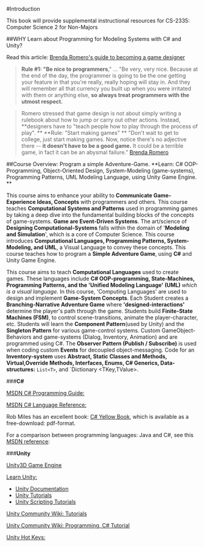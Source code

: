 #Introduction


This book will provide supplemental instructional resources for CS-2335: Computer Science 2 for Non-Majors

##WHY Learn about Programming for Modeling Systems with C# and Unity?  

Read this article:
[Brenda Romero's guide to becoming a game designer](https://www.gamesindustry.biz/articles/2019-04-09-brenda-romeros-guide-to-becoming-a-game-designer)  


>**Rule #1: "Be nice to programmers**," ... "Be very, very nice. Because at the end of the day, the programmer is going to be the one getting your feature in that you're really, really hoping will stay in. And they will remember all that currency you built up when you were irritated with them or anything else, **so always treat programmers with the utmost respect.** 


>Romero stressed that game design is not about simply writing a rulebook about how to jump or carry out other actions. Instead, **designers have to "teach people how to play through the process of play".
**
>**Rule: "Start making games" **  "Don't wait to get to college, just start making games. Now, notice there's no adjective there -- **it doesn't have to be a good game.** It could be a terrible game, in fact it can be an abysmal failure." 
[Brenda Romero](https://www.gamesindustry.biz/articles/2019-04-09-brenda-romeros-guide-to-becoming-a-game-designer)





##Course Overview: Program a simple Adventure-Game. 
**Learn: C# OOP-Programming, Object-Oriented Design, System-Modeling (game-systems), Programming Patterns, UML Modeling Language, using Unity Game Engine. **

This course aims to enhance your ability to **Communicate Game-Experience Ideas, Concepts** with programmers and others.   This course teaches **Computational Systems and Patterns** used in programming games by taking a deep dive into the fundamental building blocks of the concepts of game-systems.  **Game are Event-Driven Systems**. The art/science of **Designing Computational-Systems** falls within the domain of '**Modeling and Simulation**', which is a core of Computer Science. This course introduces **Computational Languages, Programming Patterns, System-Modeling, and UML**, a Visual Language to convey these concepts.  This course teaches how to program a **Simple Adventure Game**, using **C#** and Unity Game Engine.   

This course aims to teach **Computational Languages** used to create games. These languages include **C# OOP-programming, State-Machines, Programming Patterns, and the 'Unified Modeling Language' (UML)** _which is a visual language._  In this course, 'Computing Languages' are used to design and implement **Game-System Concepts**. Each Student creates a **Branching-Narrative Adventure Game** where **'designed-interactions'** determine the player's path through the game. 
Students build **Finite-State Machines (FSM)**, to control scene-transitions, animate the player-character, etc. Students will learn the **Component Pattern**(used by Unity) and the **Singleton Pattern** for various game-control systems.  Custom GameObject-Behaviors and game-systems (Dialog, Inventory, Animation) and  are programmed using C#. The **Observer Pattern (Publish / Subscribe)** is used when coding custom **Events** for decoupled object-messaging. Code for an **Inventory-system** uses **Abstract, Static Classes and Methods, Virtual,Override Methods, Interfaces, Enums, C# Generics, Data-structures:** `List<T>`, and `Dictionary <TKey,TValue>.  

###**C#**

[MSDN C# Programming Guide:](https://msdn.microsoft.com/en-us/library/67ef8sbd.aspx)

[MSDN C# Language Reference:](https://msdn.microsoft.com/en-us/library/618ayhy6.aspx)

Rob Miles has an excellent book:  [C# Yellow Book](http://www.robmiles.com/c-yellow-book/), which is available as a free-download: pdf-format.

For a comparison between programming languages: Java and C#, see this [MSDN reference](https://msdn.microsoft.com/en-us/library/ms836794.aspx): 

###**Unity**

[Unity3D Game Engine](https://unity3d.com/)

[Learn Unity:](http://unity3d.com/learn)

- [Unity Documentation](http://docs.unity3d.com/Manual/index.html)
- [Unity Tutorials](http://unity3d.com/learn/tutorials)
- [Unity Scripting Tutorials](https://unity3d.com/learn/tutorials/topics/scripting)

[Unity Community Wiki: Tutorials](http://wiki.unity3d.com/index.php/Tutorials)

[Unity Community Wiki: Programming, C# Tutorial](http://wiki.unity3d.com/index.php/CSharp_Unity_Tutorial)

[Unity Hot Keys:](https://docs.unity3d.com/Manual/UnityHotkeys.html)



